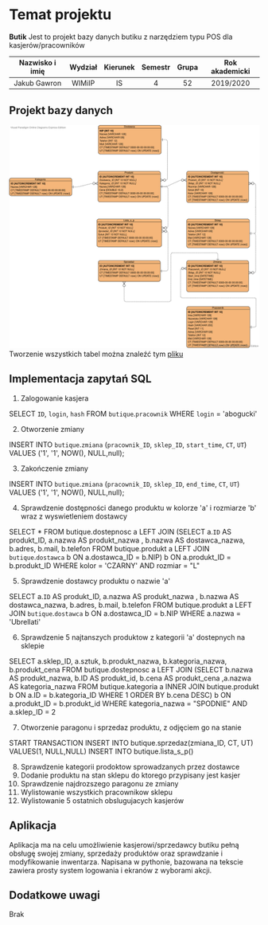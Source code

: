 # Temat projektu
**Butik** Jest to projekt bazy danych butiku z narzędziem typu POS dla kasjerów/pracowników

| Nazwisko i imię | Wydział | Kierunek | Semestr | Grupa | Rok akademicki |
| :-------------: | :-----: | :------: | :-----: | :---: | :------------: |
| Jakub Gawron    | WIMiIP  | IS       |   4     | 52    | 2019/2020      |

## Projekt bazy danych
![Database_ERD](Butique_database_ERD.svg?raw=true "Database_ERD")
Tworzenie wszystkich tabel można znaleźć tym [pliku](butique_database_boot.sql) 

## Implementacja zapytań SQL
1. Zalogowanie kasjera

SELECT  `ID`,  `login`,  `hash` FROM `butique`.`pracownik` WHERE `login` = 'abogucki'

2. Otworzenie zmiany

INSERT INTO `butique`.`zmiana` (`pracownik_ID`, `sklep_ID`, `start_time`, `CT`, `UT`) VALUES ('1', '1', NOW(), NULL,null);

3. Zakończenie zmiany

INSERT INTO `butique`.`zmiana` (`pracownik_ID`, `sklep_ID`, `end_time`, `CT`, `UT`) VALUES ('1', '1', NOW(), NULL,null);

4. Sprawdzenie dostępności danego produktu w kolorze 'a' i rozmiarze 'b' wraz z wyswietleniem dostawcy

SELECT * FROM butique.dostepnosc a LEFT JOIN (SELECT a.`ID` AS produkt_ID, a.nazwa AS produkt_nazwa , b.nazwa AS dostawca_nazwa, b.adres, b.mail, b.telefon  FROM butique.produkt a LEFT JOIN `butique`.`dostawca` b ON a.dostawca_ID = b.NIP) b ON a.produkt_ID = b.produkt_ID WHERE kolor = 'CZARNY' AND rozmiar = "L" 

5. Sprawdzenie dostawcy produktu o nazwie 'a'

SELECT a.`ID` AS produkt_ID, a.nazwa AS produkt_nazwa , b.nazwa AS dostawca_nazwa, b.adres, b.mail, b.telefon  FROM butique.produkt a LEFT JOIN `butique`.`dostawca` b ON a.dostawca_ID = b.NIP WHERE a.nazwa = 'Ubrellati'

6. Sprawdzenie 5 najtanszych produktow z kategorii 'a' dostepnych na sklepie

SELECT a.sklep_ID, a.sztuk, b.produkt_nazwa, b.kategoria_nazwa, b.produkt_cena FROM butique.dostepnosc a LEFT JOIN (SELECT b.nazwa AS produkt_nazwa, b.ID AS produkt_id, b.cena AS produkt_cena ,a.nazwa AS kategoria_nazwa FROM butique.kategoria a INNER JOIN butique.produkt b ON a.ID = b.kategoria_ID WHERE 1 ORDER BY b.cena DESC) b ON a.produkt_ID = b.produkt_id WHERE kategoria_nazwa = "SPODNIE" AND a.sklep_ID = 2

7. Otworzenie paragonu i sprzedaz produktu, z odjęciem go na stanie

START TRANSACTION
INSERT INTO butique.sprzedaz(zmiana_ID, CT, UT) VALUES(1, NULL,NULL)
INSERT INTO butique.lista_s_p()


8. Sprawdzenie kategorii prodoktow sprowadzanych przez dostawce
9. Dodanie produktu na stan sklepu do ktorego przypisany jest kasjer
10. Sprawdzenie najdrozszego paragonu ze zmiany
11. Wylistowanie wszystkich pracownikow sklepu
12. Wylistowanie 5 ostatnich obslugujacych kasjerów

## Aplikacja
Aplikacja ma na celu umożliwienie kasjerowi/sprzedawcy butiku pełną obsługę swojej zmiany, sprzedaży produktów oraz sprawdzanie i modyfikowanie inwentarza.
Napisana w pythonie, bazowana na tekscie zawiera prosty system logowania i ekranów z wyborami akcji.

## Dodatkowe uwagi
Brak